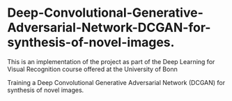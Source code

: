 # Deep-Convolutional-Generative-Adversarial-Network-DCGAN-for-synthesis-of-novel-images.

This is an implementation of the project as part of the Deep Learning for Visual Recognition course offered at the University of Bonn


Training a Deep Convolutional Generative Adversarial Network (DCGAN) for synthesis of novel images.
